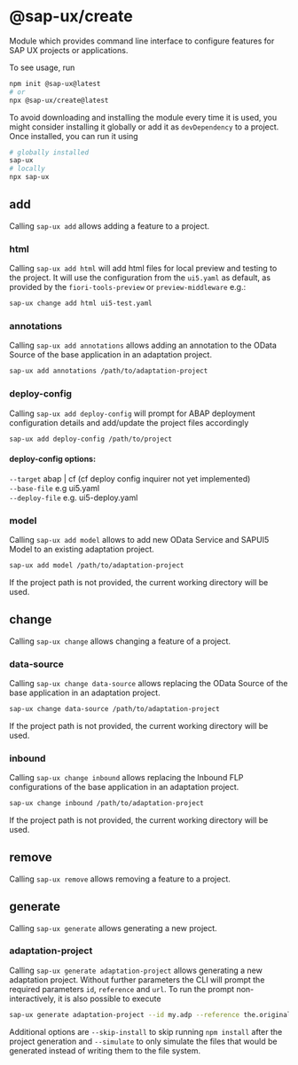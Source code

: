 # @sap-ux/create
Module which provides command line interface to configure features for SAP UX projects or applications.

To see usage, run

```sh
npm init @sap-ux@latest 
# or
npx @sap-ux/create@latest
```

To avoid downloading and installing the module every time it is used, you might consider installing it globally or add it as `devDependency` to a project. Once installed, you can run it using

```sh
# globally installed
sap-ux
# locally
npx sap-ux
```

## add
Calling `sap-ux add` allows adding a feature to a project.

### html
Calling `sap-ux add html` will add html files for local preview and testing to the project. It will use the configuration from the `ui5.yaml` as default, as provided by the `fiori-tools-preview` or `preview-middleware` e.g.:
```sh
sap-ux change add html ui5-test.yaml
```
### annotations
Calling `sap-ux add annotations` allows adding an annotation to the OData Source of the base application in an adaptation project.
```sh
sap-ux add annotations /path/to/adaptation-project
```
### deploy-config
Calling `sap-ux add deploy-config` will prompt for ABAP deployment configuration details and add/update the project files accordingly
```sh
sap-ux add deploy-config /path/to/project
```
#### deploy-config options: 
`--target` abap | cf (cf deploy config inquirer not yet implemented)\
`--base-file` e.g ui5.yaml\
`--deploy-file` e.g. ui5-deploy.yaml

### model
Calling `sap-ux add model` allows to add new OData Service and SAPUI5 Model to an existing adaptation project.  
```sh
sap-ux add model /path/to/adaptation-project
```
If the project path is not provided, the current working directory will be used.

## change
Calling `sap-ux change` allows changing a feature of a project.

### data-source
Calling `sap-ux change data-source` allows replacing the OData Source of the base application in an adaptation project.  
```sh
sap-ux change data-source /path/to/adaptation-project
```
If the project path is not provided, the current working directory will be used.

### inbound
Calling `sap-ux change inbound` allows replacing the Inbound FLP configurations of the base application in an adaptation project.  
```sh
sap-ux change inbound /path/to/adaptation-project
```
If the project path is not provided, the current working directory will be used.

## remove
Calling `sap-ux remove` allows removing a feature to a project.

## generate
Calling `sap-ux generate` allows generating a new project.

### adaptation-project
Calling `sap-ux generate adaptation-project` allows generating a new adaptation project. Without further parameters the CLI will prompt the required parameters `id`, `reference` and `url`. To run the prompt non-interactively, it is also possible to execute
```sh
sap-ux generate adaptation-project --id my.adp --reference the.original.app --url http://my.sapsystem.example
```
Additional options are `--skip-install` to skip running `npm install` after the project generation and `--simulate` to only simulate the files that would be generated instead of writing them to the file system.
